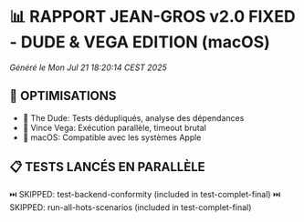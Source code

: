 # 📊 RAPPORT JEAN-GROS v2.0 FIXED - DUDE & VEGA EDITION (macOS)
*Généré le Mon Jul 21 18:20:14 CEST 2025*

## 🎯 OPTIMISATIONS
- 🎳 The Dude: Tests dédupliqués, analyse des dépendances
- 🔫 Vince Vega: Exécution parallèle, timeout brutal
- 🍎 macOS: Compatible avec les systèmes Apple

## 📋 TESTS LANCÉS EN PARALLÈLE

⏭️  SKIPPED: test-backend-conformity (included in test-complet-final)
⏭️  SKIPPED: run-all-hots-scenarios (included in test-complet-final)
